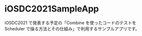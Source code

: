 # iOSDC2021SampleApp

iOSDC2021 で発表する予定の「Combine を使ったコードのテストを Scheduler で操る方法とその仕組み」で利用するサンプルアプリです。
